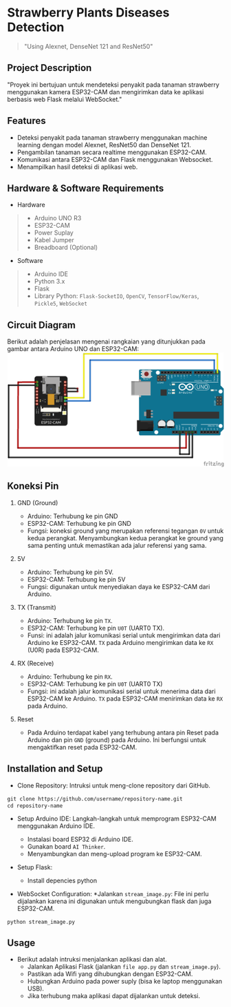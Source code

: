 # Strawberry Plants Diseases Detection
> "Using Alexnet, DenseNet 121 and ResNet50"

## Project Description
"Proyek ini bertujuan untuk mendeteksi penyakit pada tanaman strawberry menggunakan kamera ESP32-CAM dan mengirimkan data ke aplikasi berbasis web Flask melalui WebSocket."

## Features
* Deteksi penyakit pada tanaman strawberry menggunakan machine learning dengan model Alexnet, ResNet50 dan DenseNet 121.
* Pengambilan tanaman secara realtime menggunakan ESP32-CAM.
* Komunikasi antara ESP32-CAM dan Flask menggunakan Websocket.
* Menampilkan hasil deteksi di aplikasi web.

## Hardware & Software Requirements
* Hardware
> * Arduino UNO R3
> * ESP32-CAM
> * Power Suplay
> * Kabel Jumper
> * Breadboard (Optional)
* Software
> * Arduino IDE
> * Python 3.x
> * Flask
> * Library Python: `Flask-SocketIO`, `OpenCV`, `TensorFlow/Keras`, `Pickle5`, `WebSocket`

## Circuit Diagram
Berikut adalah penjelasan mengenai rangkaian yang ditunjukkan pada gambar antara Arduino UNO dan ESP32-CAM:
![Circuit Diagram](/sketch_arduino/Sketch_esp32-cam.png)

## Koneksi Pin
1. GND (Ground)
   * Arduino: Terhubung ke pin GND
   * ESP32-CAM: Terhubung ke pin GND
   * Fungsi: koneksi ground yang merupakan referensi tegangan `0V` untuk kedua perangkat. Menyambungkan kedua perangkat ke ground yang sama penting untuk memastikan ada jalur referensi yang sama.

2. 5V
   * Arduino: Terhubung ke pin 5V.
   * ESP32-CAM: Terhubung ke pin 5V
   * Fungsi: digunakan untuk menyediakan daya ke ESP32-CAM dari Arduino.

3. TX (Transmit)
   * Arduino: Terhubung ke pin `TX`.
   * ESP32-CAM: Terhubung ke pin `U0T` (UART0 TX).
   * Funsi: ini adalah jalur komunikasi serial untuk mengirimkan data dari Arduino ke ESP32-CAM. `TX` pada Arduino mengirimkan data ke `RX` (U0R) pada ESP32-CAM.

4. RX (Receive)
   * Arduino: Terhubung ke pin `RX`.
   * ESP32-CAM: Terhubung ke pin `U0T` (UART0 TX)
   * Fungsi: ini adalah jalur komunikasi serial untuk menerima data dari ESP32-CAM ke Arduino. `TX` pada ESP32-CAM menirimkan data ke `RX` pada Arduino.

5. Reset
   * Pada Arduino terdapat kabel yang terhubung antara pin Reset pada Arduino dan pin `GND` (ground) pada Arduino. Ini berfungsi untuk mengaktifkan reset pada ESP32-CAM.

## Installation and Setup
* Clone Repository: Intruksi untuk meng-clone repository dari GitHub.
```
git clone https://github.com/username/repository-name.git
cd repository-name
```
* Setup Arduino IDE: Langkah-langkah untuk memprogram ESP32-CAM menggunakan Arduino IDE.
  * Instalasi board ESP32 di Arduino IDE.
  * Gunakan board `AI Thinker`.
  * Menyambungkan dan meng-upload program ke ESP32-CAM.

* Setup Flask:
  * Install depencies python
* WebSocket Configuration:
  *Jalankan `stream_image.py`: File ini perlu dijalankan karena ini digunakan untuk mengubungkan flask dan juga ESP32-CAM.
```
python stream_image.py
```

## Usage
* Berikut adalah intruksi menjalankan aplikasi dan alat.
  * Jalankan Aplikasi Flask (jalankan `file app.py` dan `stream_image.py`).
  * Pastikan ada Wifi yang dihubungkan dengan ESP32-CAM.
  * Hubungkan Arduino pada power suply (bisa ke laptop menggunakan USB).
  * Jika terhubung maka aplikasi dapat dijalankan untuk deteksi.
